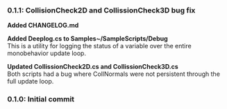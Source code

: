 ### 0.1.1: CollisionCheck2D and CollissionCheck3D bug fix

**Added CHANGELOG.md**

**Added Deeplog.cs to Samples~/SampleScripts/Debug**  
This is a utility for logging the status of a variable over the entire monobehavior update loop.
	
**Updated CollissionCheck2D.cs and CollissionCheck3D.cs**  
Both scripts had a bug where CollNormals were not persistent through the full update loop.

### 0.1.0: Initial commit
